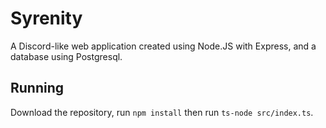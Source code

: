 # Syrenity
A Discord-like web application created using Node.JS with Express, and a database using Postgresql.

## Running
Download the repository, run `npm install` then run `ts-node src/index.ts`.